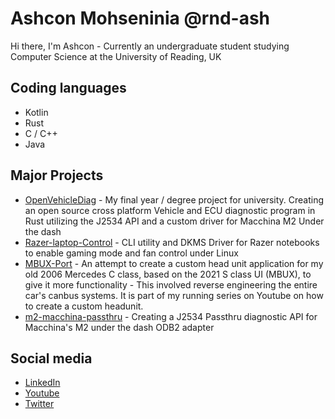 # Ashcon Mohseninia @rnd-ash

Hi there, I'm Ashcon - Currently an undergraduate student studying Computer Science at the University of Reading, UK

## Coding languages
* Kotlin
* Rust
* C / C++
* Java

## Major Projects
* [OpenVehicleDiag](https://github.com/rnd-ash/OpenVehicleDiag) - My final year / degree project for university. Creating an open source cross platform Vehicle and ECU diagnostic program in Rust utilizing the J2534 API and a custom driver for Macchina M2 Under the dash 
* [Razer-laptop-Control](https://github.com/rnd-ash/razer-laptop-control) - CLI utility and DKMS Driver for Razer notebooks to enable gaming mode and fan control under Linux
* [MBUX-Port](https://github.com/rnd-ash/mbux-port) - An attempt to create a custom head unit application for my old 2006 Mercedes C class, based on the 2021 S class UI (MBUX), to give it more functionality - This involved reverse engineering the entire car's canbus systems. It is part of my running series on Youtube on how to create a custom headunit.
* [m2-macchina-passthru](https://github.com/rnd-ash/m2-utd-passthru) - Creating a J2534 Passthru diagnostic API for Macchina's M2 under the dash ODB2 adapter


## Social media
* [LinkedIn](https://www.linkedin.com/in/ashcon-mohseninia-a5051a142/)
* [Youtube](https://www.youtube.com/c/rndash99)
* [Twitter](https://twitter.com/rndashm/)
